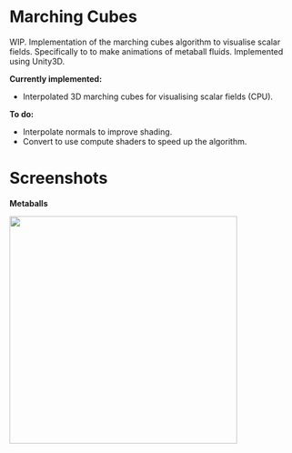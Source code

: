 # Marching Cubes

WIP. Implementation of the marching cubes algorithm to visualise scalar fields. Specifically to to make animations of metaball fluids. Implemented using Unity3D.

**Currently implemented:**

- Interpolated 3D marching cubes for visualising scalar fields (CPU).

**To do:**

- Interpolate normals to improve shading.
- Convert to use compute shaders to speed up the algorithm.

# Screenshots

**Metaballs**

<img src="https://raw.github.com/akoreman/Marching-Cubes-Metaballs/main/images/Metaballs.gif" width="400">
